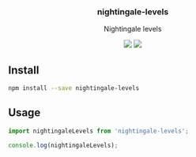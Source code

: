 <h3 align="center">
  nightingale-levels
</h3>

<p align="center">
  Nightingale levels
</p>

<p align="center">
  <a href="https://npmjs.org/package/nightingale-levels"><img src="https://img.shields.io/npm/v/nightingale-levels.svg?style=flat-square"></a>
  <a href="https://david-dm.org/christophehurpeau/nightingale?path=packages/nightingale-levels"><img src="https://david-dm.org/christophehurpeau/nightingale.svg?path=packages/nightingale-levels?style=flat-square"></a>
</p>

## Install

```bash
npm install --save nightingale-levels
```

## Usage

```js
import nightingaleLevels from 'nightingale-levels';

console.log(nightingaleLevels);
```
